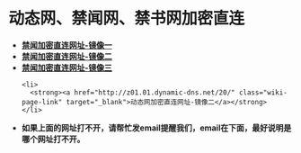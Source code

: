 <h1>动态网、禁闻网、禁书网加密直连</h1> 
<div class="boxed-group-inner wiki-auxiliary-content wiki-auxiliary-content-no-bg">

  <ul class="wiki-pages" data-filterable-for="wiki-pages-filter" data-filterable-type="substring">
    <li>
      <strong><a href="http://b1.myasdf.com/" class="wiki-page-link" target="_blank">禁闻加密直连网址-镜像一</a></strong>
    </li>  
    <li>
      <strong><a href="http://b1.myasf.net/" class="wiki-page-link" target="_blank">禁闻加密直连网址-镜像二</a></strong>
    </li>
    <li>
      <strong><a href="http://z01.01.dynamic-dns.net/" class="wiki-page-link" target="_blank">禁闻加密直连网址-镜像三</a></strong>
    </li>


  </ul>

<ul class="wiki-pages" data-filterable-for="wiki-pages-filter" data-filterable-type="substring">
   
    <li>
      <strong><a href="http://z01.01.dynamic-dns.net/20/" class="wiki-page-link" target="_blank">动态网加密直连网址-镜像二</a></strong>
    </li>


   <li>
      <strong>如果上面的网址打不开，请帮忙发email提醒我们，email在下面，最好说明是哪个网址打不开。</strong>
    </li> 
  </ul>
</div>